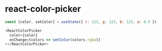 # react-color-picker

```javascript
const [color, setColor] = useState({ r: 123, g: 123, b: 123, a: 0.5 });

<ReactColorPicker
  color={color}
  onChange={colors => setColor(colors.rgba)}
></ReactColorPicker>

```
